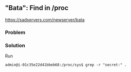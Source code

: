 ## "Bata": Find in /proc

https://sadservers.com/newserver/bata

### Problem

### Solution

Run

```
admin@i-01c35e22d41bbeb68:/proc/sys$ grep -r "secret:" .
```
